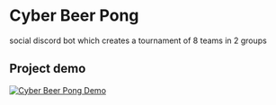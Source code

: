 # Cyber Beer Pong

social discord bot which creates a tournament of 8 teams in 2 groups

## Project demo

[![Cyber Beer Pong Demo](https://s1.webmshare.com/t/EGZBa.jpg)](https://webmshare.com/play/EGZBa)
